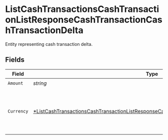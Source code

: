 # ListCashTransactionsCashTransactionListResponseCashTransactionCashTransactionDelta

Entity representing cash transaction delta.


## Fields

| Field                                                                                                                                                                                                                | Type                                                                                                                                                                                                                 | Required                                                                                                                                                                                                             | Description                                                                                                                                                                                                          |
| -------------------------------------------------------------------------------------------------------------------------------------------------------------------------------------------------------------------- | -------------------------------------------------------------------------------------------------------------------------------------------------------------------------------------------------------------------- | -------------------------------------------------------------------------------------------------------------------------------------------------------------------------------------------------------------------- | -------------------------------------------------------------------------------------------------------------------------------------------------------------------------------------------------------------------- |
| `Amount`                                                                                                                                                                                                             | *string*                                                                                                                                                                                                             | :heavy_check_mark:                                                                                                                                                                                                   | N/A                                                                                                                                                                                                                  |
| `Currency`                                                                                                                                                                                                           | [*ListCashTransactionsCashTransactionListResponseCashTransactionCashTransactionDeltaCurrency](../../models/operations/listcashtransactionscashtransactionlistresponsecashtransactioncashtransactiondeltacurrency.md) | :heavy_minus_sign:                                                                                                                                                                                                   | Alphabetic three-letter [ISO 4217](https://en.wikipedia.org/wiki/ISO_4217) currency code.<br/>* EUR - Euro                                                                                                           |